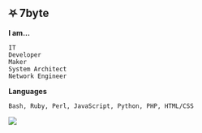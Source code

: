 ## ⛧ 7byte
**I am...**
```
IT
Developer
Maker
System Architect
Network Engineer
```
**Languages**
```
Bash, Ruby, Perl, JavaScript, Python, PHP, HTML/CSS
```
<a href = "https://github.com/7butnotabyte/7crypt/graphs/contributors">
<img src = "https://contrib.rocks/image?repo = 7butnotabyte/7crypt"/>
</a>
